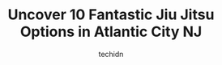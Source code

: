 ---
layout: ampstory
image: https://i0.wp.com/www.depkes.org/wp-content/uploads/2023/06/jiu-jitsu-0-in-atlantic-city-nj-1685876948.jpeg?resize=640,853
author: techidn
featured: false
description: Discover the impressive array of Jiu Jitsu options in Atlantic City NJ, where you can find 10 of the largest Jiu Jitsu establishments in the area. From renowned classics to hidden gems, Atla
title: Uncover 10 Fantastic Jiu Jitsu Options in Atlantic City NJ
cover:
   title: Uncover 10 Fantastic Jiu Jitsu Options in Atlantic City NJ
   subtitle: Rickpate
   background: https://www.depkes.org/wp-content/uploads/2023/06/jiu-jitsu-0-in-atlantic-city-nj-1685876948.jpeg

pages: 
 - layout: thirds
   top: <h1>#1 Ocean County Brazilian Jiu Jitsu</h1>
   bottom: "<p>From the moment we entered the door we were greeted by one of the instructors who made sure that we were good and felt  welcomed. Everyone was tough on the mats and beyon</p>"
   background: https://www.depkes.org/wp-content/uploads/2023/06/jiu-jitsu-1-in-atlantic-city-nj-1685876948.png
   backgroundblur: true
 - layout: thirds
   top: <h1>#2 Snake Pit U.S.A. Mixed Martial Arts Academy/Machado Jiu-Jitsu</h1>
   bottom: "<p>World class Coaches and training facility. Hands down the best Mixed Martial Arts, Boxing & Brazilian Jiu-Jitsu school! I found their rates affordable and the classes inc</p>"
   background: https://www.depkes.org/wp-content/uploads/2023/06/jiu-jitsu-2-in-atlantic-city-nj-1685876949.jpeg
   cta:
      link: https://www.depkes.org/blog/uncover-10-fantastic-jiu-jitsu-options-in-atlantic-city-nj/
      text: Uncover 10 Fantastic Jiu Jitsu Options in Atlantic City NJ
 - layout: thirds
   top: <h1>#3 Harbor Jiu-Jitsu</h1>
   bottom: "<p>3003 English Creek Ave Suite D-08, Egg Harbor Township, NJ 08234, United States</p>"
   background: https://www.depkes.org/wp-content/uploads/2023/06/jiu-jitsu-3-in-atlantic-city-nj-1685876950.jpeg
   cta:
      link: https://www.depkes.org/blog/uncover-10-fantastic-jiu-jitsu-options-in-atlantic-city-nj/
      text: Uncover 10 Fantastic Jiu Jitsu Options in Atlantic City NJ
 - layout: thirds
   top: <h1>#4 Tap House Jiu Jitsu</h1>
   bottom: "<p>323 S Pitney Rd, Galloway, NJ 08205, United States</p>"
   background: https://images.unsplash.com/photo-1618556658017-fd9c732d1360?ixlib=rb-4.0.3&ixid=MnwxMjA3fDB8MHxwaG90by1wYWdlfHx8fGVufDB8fHx8&auto=format&fit=crop&w=640&h=853&q=80
   cta:
      link: https://www.depkes.org/blog/uncover-10-fantastic-jiu-jitsu-options-in-atlantic-city-nj/
      text: Uncover 10 Fantastic Jiu Jitsu Options in Atlantic City NJ
 - layout: thirds
   top: <h1>#5 Freestyle Martial Arts Academy</h1>
   bottom: "<p>408 E Absecon Blvd, Absecon, NJ 08201, United States</p>"
   background: https://images.unsplash.com/photo-1489694553447-4c9339da310d?ixlib=rb-4.0.3&ixid=MnwxMjA3fDB8MHxwaG90by1wYWdlfHx8fGVufDB8fHx8&auto=format&fit=crop&w=640&h=853&q=80
   cta:
      link: https://www.depkes.org/blog/uncover-10-fantastic-jiu-jitsu-options-in-atlantic-city-nj/
      text: Uncover 10 Fantastic Jiu Jitsu Options in Atlantic City NJ
 - layout: thirds
   top: <h1>#6 Modestos Karate Academies - Egg Harbor Township</h1>
   bottom: "<p>6760 Washington Ave, Egg Harbor Township, NJ 08234, United States</p>"
   background: https://images.unsplash.com/photo-1553949345-eb786bb3f7ba?ixlib=rb-4.0.3&ixid=MnwxMjA3fDB8MHxwaG90by1wYWdlfHx8fGVufDB8fHx8&auto=format&fit=crop&w=640&h=853&q=80
   cta:
      link: https://www.depkes.org/blog/uncover-10-fantastic-jiu-jitsu-options-in-atlantic-city-nj/
      text: Uncover 10 Fantastic Jiu Jitsu Options in Atlantic City NJ
 - layout: thirds
   top: <h1>#7 World Cup Karate & Fitness</h1>
   bottom: "<p>210 New Rd STE 10, Linwood, NJ 08221, United States</p>"
   background: https://images.unsplash.com/photo-1547366785-564103df7e13?ixlib=rb-4.0.3&ixid=MnwxMjA3fDB8MHxwaG90by1wYWdlfHx8fGVufDB8fHx8&auto=format&fit=crop&w=640&h=853&q=80
   cta:
      link: https://www.depkes.org/blog/uncover-10-fantastic-jiu-jitsu-options-in-atlantic-city-nj/
      text: Uncover 10 Fantastic Jiu Jitsu Options in Atlantic City NJ
 - layout: thirds
   middle: Continue reading...
   background: https://images.unsplash.com/photo-1484589065579-248aad0d8b13?ixlib=rb-4.0.3&ixid=MnwxMjA3fDB8MHxwaG90by1wYWdlfHx8fGVufDB8fHx8&auto=format&fit=crop&w=640&h=853&q=80
   cta:
      link: https://www.depkes.org/blog/uncover-10-fantastic-jiu-jitsu-options-in-atlantic-city-nj/
      text: Uncover 10 Fantastic Jiu Jitsu Options in Atlantic City NJ
      
---